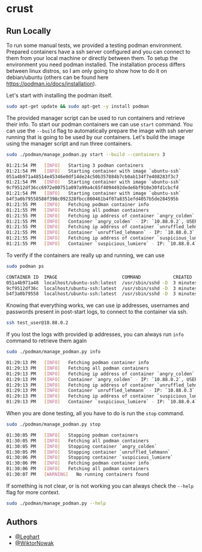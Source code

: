 # crust

## Run Locally

To run some manual tests, we provided a testing podman environment. Prepared containers have a ssh server configured and you can connect to them from your local machine or directly between them. To setup the environment you need podman installed. The installation process differs between linux distros, so I am only going to show how to do it on debian/ubuntu (others can be found here https://podman.io/docs/installation).

Let's start with installing the podman itself.
```bash
sudo apt-get update && sudo apt-get -y install podman
```
The provided manager script can be used to run containers and retrieve their info. To start our podman containers we can use `start` command. You can use the `--build` flag to automatically prepare the image with ssh server running that is going to be used by our containers. Let's build the image using the manager script and run three containers.
```bash
sudo ./podman/manage_podman.py start --build --containers 3

01:21:54 PM   [INFO]   Starting 3 podman containers
01:21:54 PM   [INFO]   Starting container with image `ubuntu-ssh`
051a4b971a48514e45346e0df14de24c50b357884b7cb0ab134f7e408283f3c7
01:21:54 PM   [INFO]   Starting container with image `ubuntu-ssh`
9cf9512df36cc6972e00751a097a99a4c65f4094492dede6bf910e30fd1cbcfd
01:21:54 PM   [INFO]   Starting container with image `ubuntu-ssh`
b4f3a0b79558588f398c092328fbcc860461b4f07a8351efd4057b5de284595b
01:21:55 PM   [INFO]   Fetching podman container info
01:21:55 PM   [INFO]   Fetching all podman containers
01:21:55 PM   [INFO]   Fetching ip address of container `angry_colden`
01:21:55 PM   [INFO]   Container `angry_colden` - IP: `10.88.0.2`, USER: `test_user`, PASSWD: `1234`
01:21:55 PM   [INFO]   Fetching ip address of container `unruffled_lehmann`
01:21:55 PM   [INFO]   Container `unruffled_lehmann` - IP: `10.88.0.3`, USER: `test_user`, PASSWD: `1234`
01:21:55 PM   [INFO]   Fetching ip address of container `suspicious_lumiere`
01:21:55 PM   [INFO]   Container `suspicious_lumiere` - IP: `10.88.0.4`, USER: `test_user`, PASSWD: `1234`
```
To verify if the containers are really up and running, we can use
```bash
sudo podman ps

CONTAINER ID  IMAGE                        COMMAND            CREATED        STATUS            PORTS       NAMES
051a4b971a48  localhost/ubuntu-ssh:latest  /usr/sbin/sshd -D  3 minutes ago  Up 3 minutes ago              angry_colden
9cf9512df36c  localhost/ubuntu-ssh:latest  /usr/sbin/sshd -D  3 minutes ago  Up 3 minutes ago              unruffled_lehmann
b4f3a0b79558  localhost/ubuntu-ssh:latest  /usr/sbin/sshd -D  3 minutes ago  Up 3 minutes ago              suspicious_lumiere
```
Knowing that everything works, we can use ip addresses, usernames and passwords present in post-start logs, to connect to the container via ssh.
```bash
ssh test_user@10.88.0.2
```
If you lost the logs with provided ip addresses, you can always run `info` command to retrieve them again
```bash
sudo ./podman/manage_podman.py info

01:29:13 PM   [INFO]   Fetching podman container info
01:29:13 PM   [INFO]   Fetching all podman containers
01:29:13 PM   [INFO]   Fetching ip address of container `angry_colden`
01:29:13 PM   [INFO]   Container `angry_colden` - IP: `10.88.0.2`, USER: `test_user`, PASSWD: `1234`
01:29:13 PM   [INFO]   Fetching ip address of container `unruffled_lehmann`
01:29:13 PM   [INFO]   Container `unruffled_lehmann` - IP: `10.88.0.3`, USER: `test_user`, PASSWD: `1234`
01:29:13 PM   [INFO]   Fetching ip address of container `suspicious_lumiere`
01:29:13 PM   [INFO]   Container `suspicious_lumiere` - IP: `10.88.0.4`, USER: `test_user`, PASSWD: `1234`
```
When you are done testing, all you have to do is run the `stop` command.
```bash
sudo ./podman/manage_podman.py stop

01:30:05 PM   [INFO]   Stopping podman containers
01:30:05 PM   [INFO]   Fetching all podman containers
01:30:05 PM   [INFO]   Stopping container `angry_colden`
01:30:05 PM   [INFO]   Stopping container `unruffled_lehmann`
01:30:06 PM   [INFO]   Stopping container `suspicious_lumiere`
01:30:06 PM   [INFO]   Fetching podman container info
01:30:06 PM   [INFO]   Fetching all podman containers
01:30:07 PM   [WARNING]   No running containers found
```
If something is not clear, or is not working you can always check the `--help` flag for more context.
```bash
sudo ./podman/manage_podman.py --help
```
## Authors

- [@Leghart](https://gitlab.com/Leghart)
- [@WiktorNowak](https://gitlab.com/WiktorNowak)

